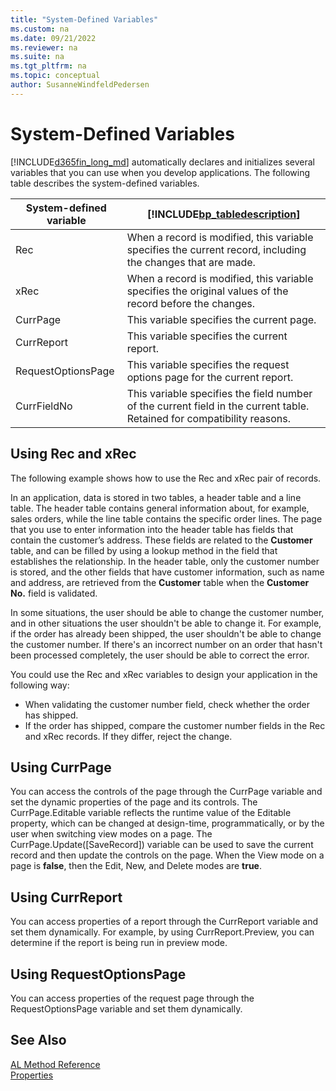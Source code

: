 ```yaml
---
title: "System-Defined Variables"
ms.custom: na
ms.date: 09/21/2022
ms.reviewer: na
ms.suite: na
ms.tgt_pltfrm: na
ms.topic: conceptual
author: SusanneWindfeldPedersen
---
```


# System-Defined Variables
[!INCLUDE[d365fin_long_md](includes/d365fin_long_md.md)] automatically declares and initializes several variables that you can use when you develop applications. The following table describes the system-defined variables.  

|System-defined variable|[!INCLUDE[bp_tabledescription](includes/bp_tabledescription_md.md)]|  
|------------------------------|---------------------------------------|  
|Rec|When a record is modified, this variable specifies the current record, including the changes that are made.|  
|xRec|When a record is modified, this variable specifies the original values of the record before the changes.|  
|CurrPage|This variable specifies the current page.|  
|CurrReport|This variable specifies the current report.|  
|RequestOptionsPage|This variable specifies the request options page for the current report.|  
|CurrFieldNo|This variable specifies the field number of the current field in the current table. Retained for compatibility reasons.| 

## Using Rec and xRec
The following example shows how to use the Rec and xRec pair of records.  

In an application, data is stored in two tables, a header table and a line table. The header table contains general information about, for example, sales orders, while the line table contains the specific order lines. The page that you use to enter information into the header table has fields that contain the customer’s address. These fields are related to the **Customer** table, and can be filled by using a lookup method in the field that establishes the relationship. In the header table, only the customer number is stored, and the other fields that have customer information, such as name and address, are retrieved from the **Customer** table when the **Customer No.** field is validated.  

In some situations, the user should be able to change the customer number, and in other situations the user shouldn't be able to change it. For example, if the order has already been shipped, the user shouldn't be able to change the customer number. If there's an incorrect number on an order that hasn't been processed completely, the user should be able to correct the error.  

You could use the Rec and xRec variables to design your application in the following way:  

- When validating the customer number field, check whether the order has shipped.  
- If the order has shipped, compare the customer number fields in the Rec and xRec records. If they differ, reject the change.  

## Using CurrPage

You can access the controls of the page through the CurrPage variable and set the dynamic properties of the page and its controls. The CurrPage.Editable variable reflects the runtime value of the Editable property, which can be changed at design-time, programmatically, or by the user when switching view modes on a page. The CurrPage.Update([SaveRecord]) variable can be used to save the current record and then update the controls on the page. When the View mode on a page is **false**, then the Edit, New, and Delete modes are **true**.

## Using CurrReport

You can access properties of a report through the CurrReport variable and set them dynamically. For example, by using CurrReport.Preview, you can determine if the report is being run in preview mode.  

## Using RequestOptionsPage

You can access properties of the request page through the RequestOptionsPage variable and set them dynamically. 

## See Also  
 [AL Method Reference](methods-auto/library.md)   
 [Properties](properties/devenv-properties.md)
